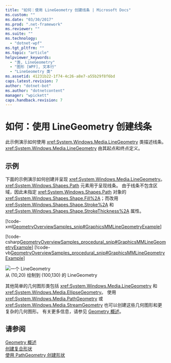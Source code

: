 ```yaml
---
title: "如何：使用 LineGeometry 创建线条 | Microsoft Docs"
ms.custom: ""
ms.date: "03/30/2017"
ms.prod: ".net-framework"
ms.reviewer: ""
ms.suite: ""
ms.technology: 
  - "dotnet-wpf"
ms.tgt_pltfrm: ""
ms.topic: "article"
helpviewer_keywords: 
  - "类, LineGeometry"
  - "图形 [WPF], 文本行"
  - "LineGeometry 类"
ms.assetid: 41231b22-1f74-4c26-a8e7-a55b29f8f6bd
caps.latest.revision: 7
author: "dotnet-bot"
ms.author: "dotnetcontent"
manager: "wpickett"
caps.handback.revision: 7
---
```

# 如何：使用 LineGeometry 创建线条
此示例演示如何使用 <xref:System.Windows.Media.LineGeometry> 类描述线条。  <xref:System.Windows.Media.LineGeometry> 由其起点和终点定义。  
  
## 示例  
 下面的示例演示如何创建并呈现 <xref:System.Windows.Media.LineGeometry>。  <xref:System.Windows.Shapes.Path> 元素用于呈现线条。  由于线条不包含区域，因此未指定 <xref:System.Windows.Shapes.Path> 对象的 <xref:System.Windows.Shapes.Shape.Fill%2A>；而改用 <xref:System.Windows.Shapes.Shape.Stroke%2A> 和 <xref:System.Windows.Shapes.Shape.StrokeThickness%2A> 属性。  
  
 [!code-xml[GeometryOverviewSamples_snip#GraphicsMMLineGeometryExample](../../../../samples/snippets/csharp/VS_Snippets_Wpf/GeometryOverviewSamples_snip/CS/GeometryExamples.xaml#graphicsmmlinegeometryexample)]  
  
 [!code-csharp[GeometryOverviewSamples_procedural_snip#GraphicsMMLineGeometryExample](../../../../samples/snippets/csharp/VS_Snippets_Wpf/GeometryOverviewSamples_procedural_snip/CSharp/GeometryExamples.cs#graphicsmmlinegeometryexample)]
 [!code-vb[GeometryOverviewSamples_procedural_snip#GraphicsMMLineGeometryExample](../../../../samples/snippets/visualbasic/VS_Snippets_Wpf/GeometryOverviewSamples_procedural_snip/visualbasic/geometryexamples.vb#graphicsmmlinegeometryexample)]  
  
 ![一个 LineGeometry](../../../../docs/framework/wpf/graphics-multimedia/media/graphicsmm-line.png "graphicsmm\_line")  
从 \(10,20\) 绘制到 \(100,130\) 的 LineGeometry  
  
 其他简单的几何图形类包括 <xref:System.Windows.Media.LineGeometry> 和 <xref:System.Windows.Media.EllipseGeometry>。  使用 <xref:System.Windows.Media.PathGeometry> 或 <xref:System.Windows.Media.StreamGeometry> 也可以创建这些几何图形和更复杂的几何图形。  有关更多信息，请参见 [Geometry 概述](../../../../docs/framework/wpf/graphics-multimedia/geometry-overview.md)。  
  
## 请参阅  
 [Geometry 概述](../../../../docs/framework/wpf/graphics-multimedia/geometry-overview.md)   
 [创建复合形状](../../../../docs/framework/wpf/graphics-multimedia/how-to-create-a-composite-shape.md)   
 [使用 PathGeometry 创建形状](../../../../docs/framework/wpf/graphics-multimedia/how-to-create-a-shape-by-using-a-pathgeometry.md)
